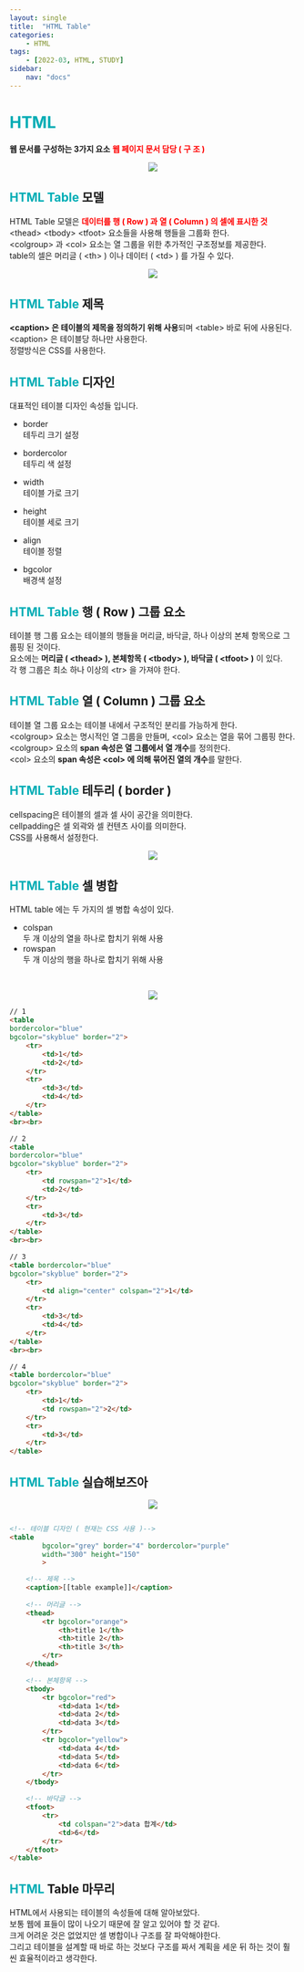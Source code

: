 ```yaml
---
layout: single
title:  "HTML Table"
categories: 
    - HTML
tags: 
    - [2022-03, HTML, STUDY]
sidebar:
    nav: "docs"
---
```


# <a style="color:#00adb5">HTML</a>
<b>웹 문서를 구성하는 3가지 요소</b>
<a style="color:red"><b>웹 페이지 문서 담당 ( 구 조 )</b></a><br>
<p align="center"><img src="./../../images/hcj.png"></p>

## <a style="color:#00adb5">HTML Table</a> 모델
HTML Table 모델은 <a style="color:red"><strong>데이터를 행 ( Row ) 과 열 ( Column ) 의 셀에 표시한 것</strong></a><br>
&lt;thead&gt; &lt;tbody&gt; &lt;tfoot&gt; 요소들을 사용해 행들을 그룹화 한다.<br>
&lt;colgroup&gt; 과 &lt;col&gt; 요소는 열 그룹을 위한 추가적인 구조정보를 제공한다.<br>
table의 셀은 머리글 ( &lt;th&gt; ) 이나 데이터 ( &lt;td&gt; ) 를 가질 수 있다.

<p align="center"><img src="./../../images/table.png"></p>

## <a style="color:#00adb5">HTML Table</a> 제목
<strong>&lt;caption&gt; 은 테이블의 제목을 정의하기 위해 사용</strong>되며 &lt;table&gt; 바로 뒤에 사용된다.<br>
&lt;caption&gt; 은 테이블당 하나만 사용한다.<br>
정렬방식은 CSS를 사용한다.

## <a style="color:#00adb5">HTML Table</a> 디자인
대표적인 테이블 디자인 속성들 입니다.<br>


- border<br>
테두리 크기 설정

- bordercolor<br>
테두리 색 설정

- width<br>
테이블 가로 크기

- height<br>
테이블 세로 크기

- align<br>
테이블 정렬

- bgcolor<br>
배경색 설정


## <a style="color:#00adb5">HTML Table</a> 행 ( Row ) 그룹 요소
테이블 행 그룹 요소는 테이블의 행들을 머리글, 바닥글, 하나 이상의 본체 항목으로 그룹핑 된 것이다.<br>
요소에는 <strong>머리글 ( &lt;thead&gt; ), 본체항목 ( &lt;tbody&gt; ), 바닥글 ( &lt;tfoot&gt; )</strong> 이 있다.<br>
각 행 그룹은 최소 하나 이상의 &lt;tr&gt; 을 가져야 한다.

## <a style="color:#00adb5">HTML Table</a> 열 ( Column ) 그룹 요소
테이블 열 그룹 요소는 테이블 내에서 구조적인 분리를 가능하게 한다.<br>
&lt;colgroup&gt; 요소는 명시적인 열 그룹을 만들며, &lt;col&gt; 요소는 열을 묶어 그룹핑 한다.<br>
&lt;colgroup&gt; 요소의 <strong>span 속성은 열 그룹에서 열 개수</strong>를 정의한다.<br>
&lt;col&gt; 요소의 <strong>span 속성은 &lt;col&gt; 에 의해 묶어진 열의 개수</strong>를 말한다.

## <a style="color:#00adb5">HTML Table</a> 테두리 ( border )
cellspacing은 테이블의 셀과 셀 사이 공간을 의미한다.<br>
cellpadding은 셀 외곽와 셀 컨텐츠 사이를 의미한다.<br>
CSS를 사용해서 설정한다.

<p align="center"><img src="./../../images/table border.png"></p>

## <a style="color:#00adb5">HTML Table</a> 셀 병합
HTML table 에는 두 가지의 셀 병합 속성이 있다.
- colspan<br>
두 개 이상의 열을 하나로 합치기 위해 사용
- rowspan<br>
두 개 이상의 행을 하나로 합치기 위해 사용
<br>

<p align="center"><img src="./../../images/cell.png"></p>

```html
// 1
<table 
bordercolor="blue"
bgcolor="skyblue" border="2">
    <tr>
        <td>1</td>
        <td>2</td>
    </tr>
    <tr>
        <td>3</td>
        <td>4</td>
    </tr>
</table>
<br><br>

// 2
<table
bordercolor="blue"
bgcolor="skyblue" border="2">
    <tr>
        <td rowspan="2">1</td>
        <td>2</td>
    </tr>
    <tr>
        <td>3</td>
    </tr>
</table>
<br><br>

// 3
<table bordercolor="blue"
bgcolor="skyblue" border="2">
    <tr>
        <td align="center" colspan="2">1</td>
    </tr>
    <tr>
        <td>3</td>
        <td>4</td>
    </tr>
</table>
<br><br>

// 4
<table bordercolor="blue"
bgcolor="skyblue" border="2">
    <tr>
        <td>1</td>
        <td rowspan="2">2</td>
    </tr>
    <tr>
        <td>3</td>
    </tr>
</table>
```



## <a style="color:#00adb5">HTML Table</a> 실습해보즈아

<p align="center"><img src="./../../images/table_end.png"></p>

```html

<!-- 테이블 디자인 ( 현재는 CSS 사용 )-->
<table 
        bgcolor="grey" border="4" bordercolor="purple"
        width="300" height="150"
        >

    <!-- 제목 -->    
    <caption>[[table example]]</caption>
    
    <!-- 머리글 -->
    <thead>
        <tr bgcolor="orange">
            <th>title 1</th>
            <th>title 2</th>
            <th>title 3</th>
        </tr>
    </thead>

    <!-- 본체항목 -->
    <tbody>
        <tr bgcolor="red">
            <td>data 1</td>
            <td>data 2</td>
            <td>data 3</td>
        </tr>
        <tr bgcolor="yellow">
            <td>data 4</td>
            <td>data 5</td>
            <td>data 6</td>
        </tr>
    </tbody>

    <!-- 바닥글 -->
    <tfoot>
        <tr>
            <td colspan="2">data 합계</td>
            <td>6</td>
        </tr>
    </tfoot>
</table>
```


## <a style="color:#00adb5">HTML</a> Table 마무리
HTML에서 사용되는 테이블의 속성들에 대해 알아보았다.<br>
보통 웹에 표들이 많이 나오기 때문에 잘 알고 있어야 할 것 같다.<br>
크게 어려운 것은 없었지만 셀 병합이나 구조를 잘 파악해야한다.<br>
그리고 테이블을 설계할 때 바로 하는 것보다 구조를 짜서 계획을 세운 뒤 하는 것이 훨씬 효율적이라고 생각한다.